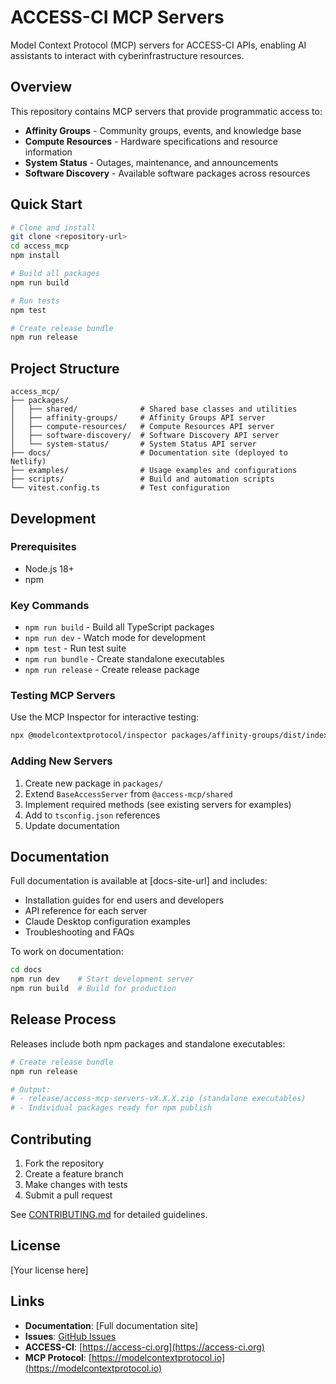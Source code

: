 # ACCESS-CI MCP Servers

Model Context Protocol (MCP) servers for ACCESS-CI APIs, enabling AI assistants to interact with cyberinfrastructure resources.

## Overview

This repository contains MCP servers that provide programmatic access to:

- **Affinity Groups** - Community groups, events, and knowledge base
- **Compute Resources** - Hardware specifications and resource information
- **System Status** - Outages, maintenance, and announcements
- **Software Discovery** - Available software packages across resources

## Quick Start

```bash
# Clone and install
git clone <repository-url>
cd access_mcp
npm install

# Build all packages
npm run build

# Run tests
npm test

# Create release bundle
npm run release
```

## Project Structure

```
access_mcp/
├── packages/
│   ├── shared/              # Shared base classes and utilities
│   ├── affinity-groups/     # Affinity Groups API server
│   ├── compute-resources/   # Compute Resources API server
│   ├── software-discovery/  # Software Discovery API server
│   └── system-status/       # System Status API server
├── docs/                    # Documentation site (deployed to Netlify)
├── examples/                # Usage examples and configurations
├── scripts/                 # Build and automation scripts
└── vitest.config.ts         # Test configuration
```

## Development

### Prerequisites

- Node.js 18+
- npm

### Key Commands

- `npm run build` - Build all TypeScript packages
- `npm run dev` - Watch mode for development
- `npm test` - Run test suite
- `npm run bundle` - Create standalone executables
- `npm run release` - Create release package

### Testing MCP Servers

Use the MCP Inspector for interactive testing:

```bash
npx @modelcontextprotocol/inspector packages/affinity-groups/dist/index.js
```

### Adding New Servers

1. Create new package in `packages/`
2. Extend `BaseAccessServer` from `@access-mcp/shared`
3. Implement required methods (see existing servers for examples)
4. Add to `tsconfig.json` references
5. Update documentation

## Documentation

Full documentation is available at [docs-site-url] and includes:

- Installation guides for end users and developers
- API reference for each server
- Claude Desktop configuration examples
- Troubleshooting and FAQs

To work on documentation:

```bash
cd docs
npm run dev    # Start development server
npm run build  # Build for production
```

## Release Process

Releases include both npm packages and standalone executables:

```bash
# Create release bundle
npm run release

# Output:
# - release/access-mcp-servers-vX.X.X.zip (standalone executables)
# - Individual packages ready for npm publish
```

## Contributing

1. Fork the repository
2. Create a feature branch
3. Make changes with tests
4. Submit a pull request

See [CONTRIBUTING.md](CONTRIBUTING.md) for detailed guidelines.

## License

[Your license here]

## Links

- **Documentation**: [Full documentation site]
- **Issues**: [GitHub Issues](https://github.com/necyberteam/access-mcp/issues)
- **ACCESS-CI**: [https://access-ci.org](https://access-ci.org)
- **MCP Protocol**: [https://modelcontextprotocol.io](https://modelcontextprotocol.io)
